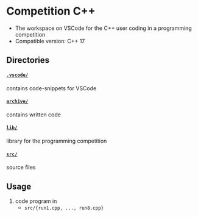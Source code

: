 # Competition C++
- The workspace on VSCode for the C++ user coding in a programming competition
- Compatible version: C++ 17

## Directories
#### [`.vscode/`](./.vscode/)
contains code-snippets for VSCode  
#### [`archive/`](./archive/)
contains written code  
#### [`lib/`](./lib/)
library for the programming competition  
#### [`src/`](./src/)
source files  

## Usage
1. code program in  
    - `src/{run1.cpp, ..., run8.cpp}`  
